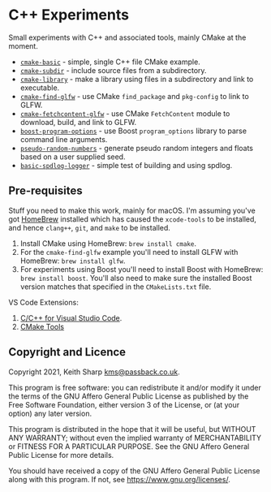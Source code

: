 # C++ Experiments
Small experiments with C++ and associated tools, mainly CMake at the moment.

+ [`cmake-basic`](https://github.com/keithsharp/cpp-experiments/tree/main/cmake-basic) - simple, single C++ file CMake example.
+ [`cmake-subdir`](https://github.com/keithsharp/cpp-experiments/tree/main/cmake-subdir) - include source files from a subdirectory.
+ [`cmake-library`](https://github.com/keithsharp/cpp-experiments/tree/main/cmake-library) - make a library using files in a subdirectory and link to executable.
+ [`cmake-find-glfw`](https://github.com/keithsharp/cpp-experiments/tree/main/cmake-find-glfw) - use CMake `find_package` and `pkg-config` to link to GLFW.
+ [`cmake-fetchcontent-glfw`](https://github.com/keithsharp/cpp-experiments/tree/main/cmake-fetchcontent-glfw) - use CMake `FetchContent` module to download, build, and link to GLFW.
+ [`boost-program-options`](https://github.com/keithsharp/cpp-experiments/tree/main/boost-program-options) - use Boost `program_options` library to parse command line arguments.
+ [`pseudo-random-numbers`](https://github.com/keithsharp/cpp-experiments/tree/main/pseudo-random-numbers) - generate pseudo random integers and floats based on a user supplied seed.
+ [`basic-spdlog-logger`](https://github.com/keithsharp/cpp-experiments/tree/main/basic-spdlog-logger) - simple test of building and using spdlog.

## Pre-requisites
Stuff you need to make this work, mainly for macOS.  I'm assuming you've got [HomeBrew](https://brew.sh) installed which has caused the `xcode-tools` to be installed, and hence `clang++`, `git`, and `make` to be installed.

1. Install CMake using HomeBrew: `brew install cmake`.
2. For the `cmake-find-glfw` example you'll need to install GLFW with HomeBrew: `brew install glfw`.
3. For experiments using Boost you'll need to install Boost with HomeBrew: `brew install boost`.  You'll also need to make sure the installed Boost version matches that specified in the `CMakeLists.txt` file.

VS Code Extensions:
1. [C/C++ for Visual Studio Code](https://marketplace.visualstudio.com/items?itemName=ms-vscode.cpptools).
2. [CMake Tools](https://marketplace.visualstudio.com/items?itemName=ms-vscode.cmake-tools)

## Copyright and Licence
Copyright 2021, Keith Sharp kms@passback.co.uk.

This program is free software: you can redistribute it and/or modify it under the terms of the GNU Affero General Public License as published by the Free Software Foundation, either version 3 of the License, or (at your option) any later version.

This program is distributed in the hope that it will be useful, but WITHOUT ANY WARRANTY; without even the implied warranty of MERCHANTABILITY or FITNESS FOR A PARTICULAR PURPOSE.  See the GNU Affero General Public License for more details.

You should have received a copy of the GNU Affero General Public License along with this program.  If not, see <https://www.gnu.org/licenses/>.